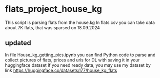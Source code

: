 # flats_project_house_kg
This script is parsing flats from the house.kg
In flats.csv you can take data about 7K flats, that was sparsed on 18.09.2024

## updated
In file House_kg_getting_pics.ipynb you can find Python code to parse and 
collect pictures of flats, prices and urls for DL with saving it in your huggingface dataset
If you need ready data, you may use my dataset by link https://huggingface.co/datasets/I77/house_kg_flats
